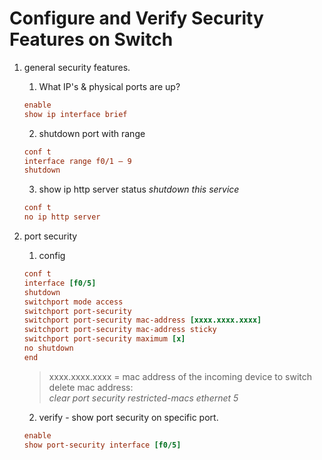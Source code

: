 # Configure and Verify Security Features on Switch

1. general security features.
    1. What IP's & physical ports are up?
    ```ini 
    enable
    show ip interface brief
    ```
    2. shutdown port with range
    ```ini 
    conf t
    interface range f0/1 – 9
    shutdown
    ```
    3. show ip http server status
    *shutdown this service*
    ```ini 
    conf t
    no ip http server
    ```

2. port security
    1. config
    ```ini 
    conf t
    interface [f0/5]
    shutdown
    switchport mode access
    switchport port-security
    switchport port-security mac-address [xxxx.xxxx.xxxx]
    switchport port-security mac-address sticky
    switchport port-security maximum [x]
    no shutdown
    end
    ```
    > xxxx.xxxx.xxxx = mac address of the incoming device to switch <br>
    > delete mac address: <br>
    > *clear port security restricted-macs ethernet 5*
    2. verify - show port security on specific port.
     ```ini 
    enable
    show port-security interface [f0/5]
    ```


